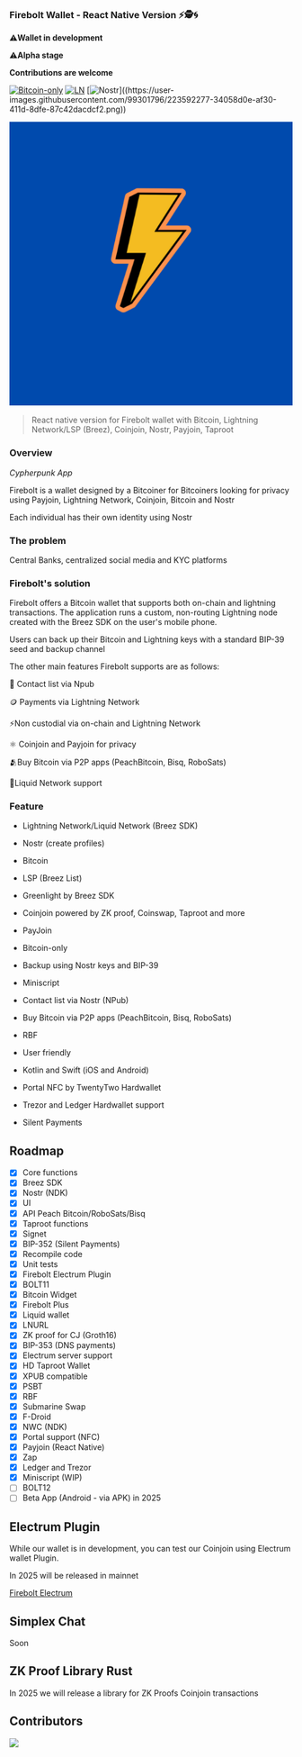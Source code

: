 ### Firebolt Wallet - React Native Version ⚡🕵️🌀

⚠️**Wallet in development**

⚠️**Alpha stage**

**Contributions are welcome**

[![Bitcoin-only](https://img.shields.io/badge/bitcoin-only-FF9900?logo=bitcoin)](https://twentyone.world)
[![LN](https://img.shields.io/badge/lightning-792EE5?logo=lightning)](https://mempool.space/lightning)
[![Nostr](https://img.shields.io/badge/nostr-only-FF9900?)]((https://user-images.githubusercontent.com/99301796/223592277-34058d0e-af30-411d-8dfe-87c42dacdcf2.png))

![Banner](https://github.com/AreaLayer/FireBolt/raw/main/src/asset/firebolt_logo_readme.png)

>React native version for Firebolt wallet with Bitcoin, Lightning Network/LSP (Breez), Coinjoin, Nostr, Payjoin, Taproot

### Overview

*Cypherpunk App*

Firebolt is a wallet designed by a Bitcoiner for Bitcoiners looking for privacy using Payjoin, Lightning Network, Coinjoin, Bitcoin and Nostr

Each individual has their own identity using Nostr

### The problem

Central Banks, centralized social media and KYC platforms

### Firebolt's solution

Firebolt offers a Bitcoin wallet that supports both on-chain and lightning transactions. The application runs a custom, non-routing Lightning node created with the Breez SDK on the user's mobile phone. 

Users can back up their Bitcoin and Lightning keys with a standard BIP-39 seed and backup channel 

The other main features Firebolt supports are as follows:

📱 Contact list via Npub

🪙 Payments via Lightning Network

⚡Non custodial via on-chain and Lightning Network

⚛️ Coinjoin and Payjoin for privacy

🫂Buy Bitcoin via P2P apps (PeachBitcoin, Bisq, RoboSats)

:ocean:Liquid Network support

### Feature

- Lightning Network/Liquid Network (Breez SDK)

- Nostr (create profiles)

- Bitcoin

- LSP (Breez List)

- Greenlight by Breez SDK

- Coinjoin powered by ZK proof, Coinswap, Taproot and more

- PayJoin

- Bitcoin-only

- Backup using Nostr keys and BIP-39

- Miniscript

- Contact list via Nostr (NPub)

- Buy Bitcoin via P2P apps (PeachBitcoin, Bisq, RoboSats)

- RBF

- User friendly

- Kotlin and Swift (iOS and Android)

- Portal NFC by TwentyTwo Hardwallet

- Trezor and Ledger Hardwallet support

- Silent Payments

## Roadmap

-  [x] Core functions
-  [x] Breez SDK 
-  [x] Nostr (NDK)
-  [x] UI 
-  [x] API Peach Bitcoin/RoboSats/Bisq 
-  [x] Taproot functions 
-  [x] Signet
-  [x] BIP-352 (Silent Payments)
-  [x] Recompile code
-  [x] Unit tests
-  [x] Firebolt Electrum Plugin
-  [x] BOLT11 
-  [x] Bitcoin Widget
-  [x] Firebolt Plus
-  [x] Liquid wallet
-  [x] LNURL 
-  [x] ZK proof for CJ (Groth16)
-  [x] BIP-353 (DNS payments)
-  [x] Electrum server support
-  [x] HD Taproot Wallet
-  [x] XPUB compatible
-  [x] PSBT
-  [x] RBF
-  [x] Submarine Swap
-  [x] F-Droid
-  [X] NWC (NDK)
-  [x] Portal support (NFC)
-  [x] Payjoin (React Native)
-  [x] Zap 
-  [x] Ledger and Trezor
-  [x] Miniscript (WIP)
-  [ ] BOLT12
-  [ ] Beta App (Android - via APK) in 2025

## Electrum Plugin

While our wallet is in development, you can test our Coinjoin using Electrum wallet Plugin.

In 2025 will be released in mainnet 

[Firebolt Electrum](https://github.com/AreaLayer/firebolt-electrum)

## Simplex Chat

Soon

## ZK Proof Library Rust

In 2025 we will release a library for ZK Proofs Coinjoin transactions

## Contributors

<a align="center" href="https://github.com/AreaLayer/firebolt-react-native aphs/contributors">
  <img src="https://contrib.rocks/image?repo=AreaLayer/firebolt-react-native" />
</a>

